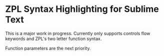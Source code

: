 # ZPL Syntax Highlighting for Sublime Text

This is a major work in progress. Currently only supports controls flow
keywords and ZPL's two letter function syntax.

Function parameters are the next priority.
